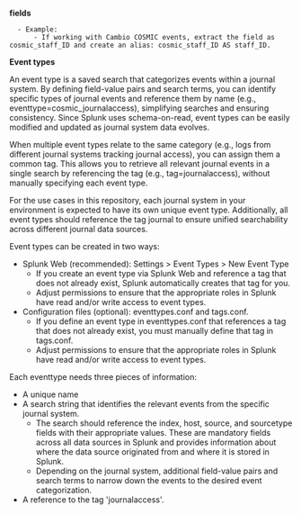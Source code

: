 
**fields**

      - Example:
          - If working with Cambio COSMIC events, extract the field as cosmic_staff_ID and create an alias: cosmic_staff_ID AS staff_ID.

**Event types**

An event type is a saved search that categorizes events within a journal system. By defining field-value pairs and search terms, you can identify specific types of journal events and reference them by name (e.g., eventtype=cosmic_journalaccess), simplifying searches and ensuring consistency. Since Splunk uses schema-on-read, event types can be easily modified and updated as journal system data evolves.

When multiple event types relate to the same category (e.g., logs from different journal systems tracking journal access), you can assign them a common tag. This allows you to retrieve all relevant journal events in a single search by referencing the tag (e.g., tag=journalaccess), without manually specifying each event type.

For the use cases in this repository, each journal system in your environment is expected to have its own unique event type. Additionally, all event types should reference the tag journal to ensure unified searchability across different journal data sources.

Event types can be created in two ways:
- Splunk Web (recommended): Settings > Event Types > New Event Type
  - If you create an event type via Splunk Web and reference a tag that does not already exist, Splunk automatically creates that tag for you.
  - Adjust permissions to ensure that the appropriate roles in Splunk have read and/or write access to event types.
- Configuration files (optional): eventtypes.conf and tags.conf.
  - If you define an event type in eventtypes.conf that references a tag that does not already exist, you must manually define that tag in tags.conf.
  - Adjust permissions to ensure that the appropriate roles in Splunk have read and/or write access to event types.
        
Each eventtype needs three pieces of information:
- A unique name
- A search string that identifies the relevant events from the specific journal system.
    - The search should reference the index, host, source, and sourcetype fields with their appropriate values. These are  mandatory fields across          all data sources in Splunk and provides information about where the data source originated from and where it is stored in Splunk.
    - Depending on the journal system, additional field-value pairs and search terms to narrow down the events to the desired event categorization.
- A reference to the tag 'journalaccess'.


